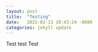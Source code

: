 ```yaml
---
layout: post
title:  "Testing"
date:   2022-02-13 10:43:24 -0800
categories: jekyll update
---
```

Test test Test